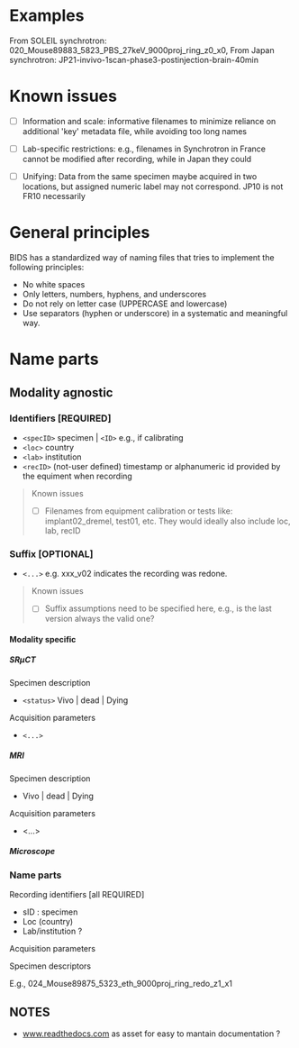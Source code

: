 # Examples
 From SOLEIL synchrotron: 020_Mouse89883_5823_PBS_27keV_9000proj_ring_z0_x0, 
 From Japan synchrotron: JP21-invivo-1scan-phase3-postinjection-brain-40min

# Known issues
- [ ] Information and scale: informative filenames to minimize reliance on additional 'key' metadata file, while avoiding too long names 
- [ ] Lab-specific restrictions:  e.g., filenames in Synchrotron in France cannot be modified after recording, while in Japan they could 
- [ ] Unifying: Data from the same specimen maybe acquired in two locations, but assigned numeric label may not correspond. JP10 is not FR10 necessarily
  

# General principles
BIDS has a standardized way of naming files that tries to implement the following principles:
- No white spaces
- Only letters, numbers, hyphens, and underscores
- Do not rely on letter case (UPPERCASE and lowercase)
- Use separators (hyphen or underscore) in a systematic and meaningful way.

# Name parts 
## Modality agnostic  
### Identifiers [REQUIRED]
 - `<specID>` specimen | `<ID>` e.g., if calibrating
 - `<loc>` country
 - `<lab>` institution 
 - `<recID>` (not-user defined) timestamp or alphanumeric id provided by the equiment when recording 

> Known issues
> - [ ] Filenames from equipment calibration or tests like: implant02_dremel, test01, etc. They would ideally also include loc, lab, recID 

### Suffix [OPTIONAL]
- ``<...>`` e.g. xxx_v02 indicates the recording was redone. 

> Known issues
> - [ ] Suffix assumptions need to be specified here, e.g., is the last version always the valid one? 
 
#### Modality specific
 
##### SRµCT
Specimen description
- ``<status>`` Vivo | dead | Dying 

Acquisition parameters 

- ``<...>``
 
##### MRI

Specimen description

- <status> Vivo | dead | Dying 

Acquisition parameters 

- <...>

##### Microscope




 ### Name parts
 
 Recording identifiers [all REQUIRED]
 - sID : specimen
 - Loc (country)
 - Lab/institution ?
 
 Acquisition parameters
 
 Specimen descriptors
 
 
 
 
 
 E.g., 
024_Mouse89875_5323_eth_9000proj_ring_redo_z1_x1
 
 
 
 
## NOTES 
- www.readthedocs.com as asset for easy to mantain documentation ?
